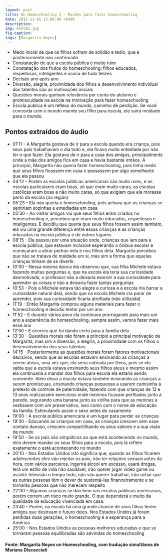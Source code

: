 ```yaml
---
layout: post
title: On Homeschooling 2 - Razões para fazer homeschooling
date: 2015-11-05 13:00:00 +0300
description: 
img: mnhs02.jpg
fig-caption: 
tags: [Margarita Noyes]
---
```


* Medo inicial de  que os filhos sofram de solidão e tédio, que é posteriormente não confirmado
* Constatação de que a escola pública é muito ruim
* Constatação dos frutos do homeschooling: filhos educados, respeitosos, inteligentes e acima de tudo felizes
* Decisão ano após ano
* Diversão, alegria, proximidade dos filhos e desenvolvimento individual dos talentos são as motivações iniciais
* Questões morais ganham relevância por conta do ateísmo e promiscuidade na escola na motivação para fazer homeschooling
* Escola pública é um reflexo do mundo, caminho de perdição. Se você concorda com o mundo mande seu filho para escola, ele sairá moldado para o mundo.

## Pontos extraídos do áudio

* 01'11 - A Margarita gostava de ir para a escola quando era criança, pois seus pais trabalhavam o dia todo e, ela ficava muito entediada por não ter o que fazer. Ela gostava de ir para a casa dos amigos, principalmente onde a mãe dos amigos fica em casa e havia bastante irmãos. A princípio, Margarita não queria fazer homeschooling, pois tinha medo que seus filhos ficassem em casa e passassem por algo semelhante que ela passou
* 04'12 - Porém as escolas públicas americanas são muito ruins, e as escolas particulares eram boas, só que eram muito caras, as escolas católicas eram boas e não muito caras, só que exigiam que ela morasse perto da escola (na região)
* 05'23 - Ela não queria o homeschooling, pois achava que as crianças se sentiriam sozinhas e entediadas em casa
* 05'30 - Ao visitar amigos viu que seus filhos eram criados no homeschooling e, percebeu que eram muito educados, respeitosos e inteligentes. E decidiu que queria que seus filhos fossem assim também, ela viu uma grande diferença entre essas crianças e as crianças educadas na escola pública e de outros lugares
* 08'15 - Ela passou  por uma situação onde, crianças que iam para a escola pública, que estavam inclusive esperando o ônibus escolar e começaram a atirar pedras nela e nos filhos dela. Margarita percebeu que não se tratava de maldade em si, mas sim a forma que aquelas crianças tinham de se divertir.
* 10'00 - Nessa mesma época ela observou que, sua filha Michele estava fazendo muitas perguntas e, que na escola ela teria sua curiosidade desmotivada, o professor não a deixaria exercer a sua curiosidade para aprender as coisas e não a deixaria fazer tantas perguntas
* 10'53 - Pois a Michele estava tão alegre e curiosa e a escola iria barrar a curiosidade natural dela, sendo que na escola Michele iria parar de aprender, pois sua curiosidade ficaria atrofiada (não utilizada)
* 11'19 - Então Margarita comprou alguns materiais para fazer o homeschooling e decidiu tentar por um ano
* 11'52 - E durante vários anos ela continuou prorrogando para mais um ano a experiência do homeschooling, sempre assim, vamos fazer mais esse ano
* 12'50 - E ocorreu que foi dando certo para a família dela
* 13'30 - Questões morais não foram a princípio a principal motivação de Margarita, mas sim a diversão, a alegria, a proximidade com os filhos o desenvolvimento dos seus talentos.
* 14'15 - Posteriormente as questões morais foram fatores motivacionais decisivos, sendo que as escolas estavam ensinando as crianças a serem ateias, uma vez que, ela seria cobrada por Deus, pois se ela sabia que a escola estava ensinando seus filhos ateus e mesmo assim ela continuaria a mandar dos filhos para escola ela estaria sendo conivente. Além disso a escola estava também ensinando as crianças a serem promíscuas, ensinando crianças pequenas a usarem camisinha à pretexto de controle de paternidade, fazendo com que crianças de 12 e 13 anos realizassem exercícios onde meninos ficavam perfilados junto à parede, segurando uma banana junto às virilha para que as meninas a vestissem com um preservativo, isso como com o nome de educação da família. Estimulando assim o sexo antes do casamento
* 19'00 - A escola pública americana é um lugar para perder as crianças
* 19'30 - Educando as crianças em casa, as crianças crescem sem esse contato danoso, crescem compartilhando os seus valores e a sua visão de mundo
* 19'50 - Se os pais são simpáticos ao que está acontecendo no mundo, eles devem mandar os seus filhos para a escola, pois lá reflete exatamente o está acontecendo no mundo
* 20'10 - Nos Estados Unidos isto significa que, quando os filhos ficarem adolescentes eles vão rejeitar os pais, irão ter relações sexuais antes da hora, com vários parceiros, ingerirá álcool em excesso, usará drogas, terá um estilo de vida não saudável, irão querer jogar video game ou assistir televisão o tempo todo, não vão querer trabalhar, irão achar que as outras pessoas têm o dever de sustentá-las financeiramente e se tornarão pessoas que não merecem respeito
* 22'00 - Algumas crianças se dão bem nas escolas públicas americanas, porém correm um risco muito grande. O que dependerá e muito da qualidade da educação vivenciada em casa.
* 23'40 - Porém, na escola há uma grande chance de seus filhos terem amigos que destruam o futuro deles. Nos Estados Unidos já foram perdidas duas gerações, o homeschooling é a esperança para a América
* 25'00 - Nos Estados Unidos as pessoas melhores educadas e que se tornaram pessoas equilibradas são advindas do homeschooling

#### Fonte: Margarita Noyes on Homeschooling, com tradução simultânea de Mariana Discacciati